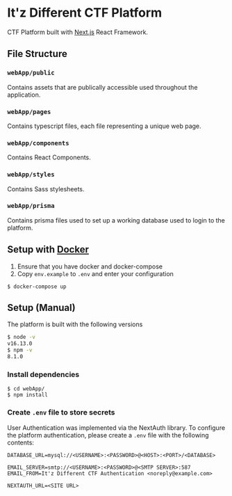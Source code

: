 # It'z Different CTF Platform 

CTF Platform built with [Next.js](https://nextjs.org/) React Framework. 

## File Structure

### `webApp/public`

Contains assets that are publically accessible used throughout the application.

### `webApp/pages`

Contains typescript files, each file representing a unique web page. 

### `webApp/components`

Contains React Components.

### `webApp/styles`

Contains Sass stylesheets. 


### `webApp/prisma`

Contains prisma files used to set up a working database used to login to the platform. 

## Setup with [Docker](https://www.docker.com/) 

1) Ensure that you have docker and docker-compose
2) Copy `env.example` to `.env` and enter your configuration
``` 
$ docker-compose up

```

## Setup (Manual)

The platform is built with the following versions

```bash
$ node -v
v16.13.0
$ npm -v
8.1.0
```

### Install dependencies

``` 
$ cd webApp/
$ npm install
```

### Create `.env` file to store secrets

User Authentication was implemented via the NextAuth library. To configure the platform authentication, please create a `.env` file with the following contents:

```
DATABASE_URL=mysql://<USERNAME>:<PASSWORD>@<HOST>:<PORT>/<DATABASE>

EMAIL_SERVER=smtp://<USERNAME>:<PASSWORD>@<SMTP SERVER>:587
EMAIL_FROM=It'z Different CTF Authentication <noreply@example.com>

NEXTAUTH_URL=<SITE URL>
```
